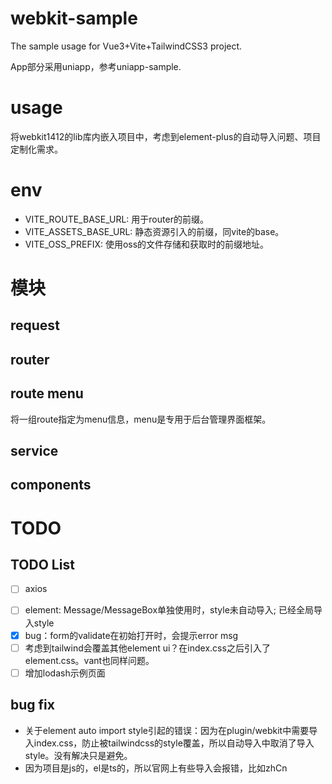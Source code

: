 # webkit-sample

The sample usage for Vue3+Vite+TailwindCSS3 project.

App部分采用uniapp，参考uniapp-sample.

# usage

将webkit1412的lib库内嵌入项目中，考虑到element-plus的自动导入问题、项目定制化需求。

# env

- VITE_ROUTE_BASE_URL: 用于router的前缀。
- VITE_ASSETS_BASE_URL: 静态资源引入的前缀，同vite的base。
- VITE_OSS_PREFIX: 使用oss的文件存储和获取时的前缀地址。

# 模块

## request

## router

## route menu

将一组route指定为menu信息，menu是专用于后台管理界面框架。

## service

## components

# TODO

## TODO List

- [ ] axios

[//]: # (- [ ] element-plus: 自动导入icon)
- [ ] element: Message/MessageBox单独使用时，style未自动导入; 已经全局导入style
- [x] bug：form的validate在初始打开时，会提示error msg
- [ ] 考虑到tailwind会覆盖其他element ui？在index.css之后引入了element.css。vant也同样问题。
- [ ] 增加lodash示例页面

## bug fix

- 关于element auto import style引起的错误：因为在plugin/webkit中需要导入index.css，防止被tailwindcss的style覆盖，所以自动导入中取消了导入style。没有解决只是避免。
- 因为项目是js的，el是ts的，所以官网上有些导入会报错，比如zhCn
